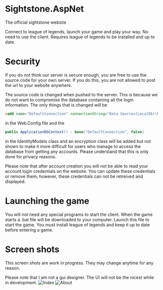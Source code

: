 # Sightstone.AspNet
The official sightstone website

Connect to league of legends, launch your game and play your way. No need to use the client. Requires league of legends to be installed and up to date.

# Security
If you do not think our server is secure enough, you are free to use the source code for your own server. If you do this, you are not allowed to post the url to your website anywhere.

The source code is changed when pushed to the server. This is because we do not want to compromise the database containing all the login information. The only things that is changed will be     
```html 
<add name="DefaultConnection" connectionString="Data Source=(LocalDb)\MSSQLLocalDB;AttachDbFilename=|DataDirectory|\aspnet-Sightstone.AspNet-20160827065244.mdf;Initial Catalog=aspnet-Sightstone.AspNet-20160827065244;Integrated Security=True" providerName="System.Data.SqlClient" />
```
in the Web.Config file and the
```cs
public ApplicationDbContext() : base("DefaultConnection", false)
```
in the IdentityModels class and an encryption class will be added but not shown to make it more difficult for users who manage to access the database from getting any accounts. Please understand that this is only done for privacy reasons.

Please note that after account creation you will not be able to read your account login credentials on the website. You can update these credentials or remove them; however, these credentials can not be retreived and displayed.

# Launching the game
You will not need any special programs to start the client. When the game starts a .bat file will be downloaded to your computer. Launch this file to start the game. You must install league of legends and keep it up to date before entering a game.

# Screen shots
This screen shots are work in progress. They may change anytime for any reason.

Please note that I am not a gui designer. The UI will not be the nicest while in development.
![Index](http://i.imgur.com/1XvmBlq.png)
![About](http://i.imgur.com/cy8XkBj.png)


